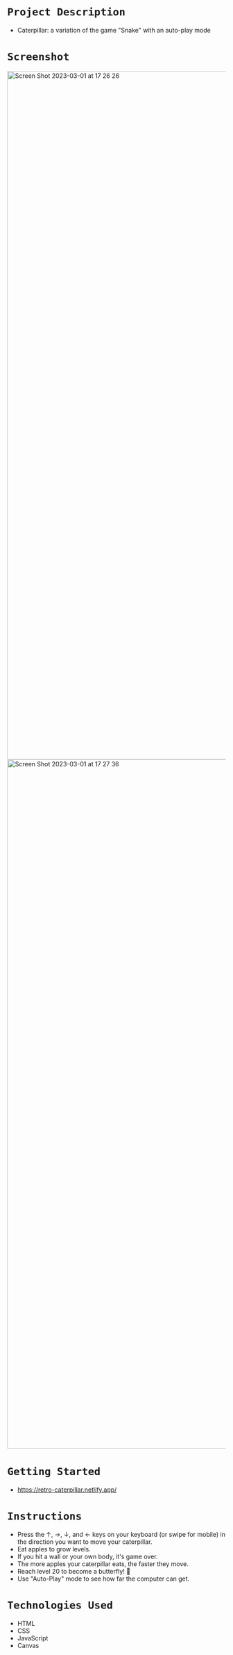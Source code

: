 # `Project Description`

- Caterpillar: a variation of the game "Snake" with an auto-play mode

# `Screenshot`

<img width="1585" alt="Screen Shot 2023-03-01 at 17 26 26" src="https://user-images.githubusercontent.com/105613673/222307191-2b3cbac5-3683-46ca-b381-a24884f27db7.png">

<img width="1587" alt="Screen Shot 2023-03-01 at 17 27 36" src="https://user-images.githubusercontent.com/105613673/222307227-38f18106-009f-4099-a6b3-e6b14b97943c.png">


# `Getting Started`

- https://retro-caterpillar.netlify.app/

# `Instructions`

- Press the ↑, →, ↓, and ← keys on your keyboard (or swipe for mobile) in the direction you want to move your caterpillar.
- Eat apples to grow levels.
- If you hit a wall or your own body, it's game over.
- The more apples your caterpillar eats, the faster they move.
- Reach level 20 to become a butterfly! 🦋
- Use "Auto-Play" mode to see how far the computer can get.

# `Technologies Used`

- HTML
- CSS
- JavaScript
- Canvas
